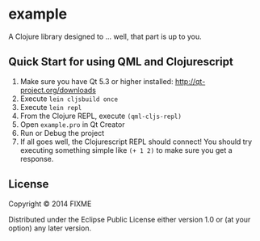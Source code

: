 # example

A Clojure library designed to ... well, that part is up to you.

## Quick Start for using QML and Clojurescript

1. Make sure you have Qt 5.3 or higher installed: http://qt-project.org/downloads
2. Execute `lein cljsbuild once`
3. Execute `lein repl`
4. From the Clojure REPL, execute `(qml-cljs-repl)`
5. Open `example.pro` in Qt Creator
6. Run or Debug the project
7. If all goes well, the Clojurescript REPL should connect! You should
   try executing something simple like `(+ 1 2)` to make sure you get
   a response.

## License

Copyright © 2014 FIXME

Distributed under the Eclipse Public License either version 1.0 or (at
your option) any later version.
